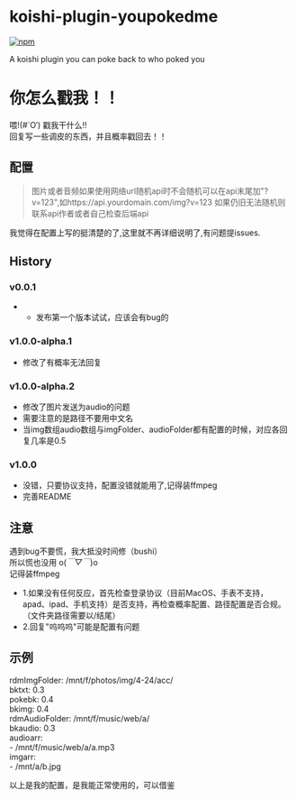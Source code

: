 # koishi-plugin-youpokedme

[![npm](https://img.shields.io/npm/v/koishi-plugin-youpokedme?style=flat-square)](https://www.npmjs.com/package/koishi-plugin-youpokedme)

A koishi plugin you can poke back to who poked you  


# 你怎么戳我！！
喂!(#`O′) 戳我干什么!!  
回复写一些调皮的东西，并且概率戳回去！！  

## 配置
 > 图片或者音频如果使用网络url随机api时不会随机可以在api末尾加"?v=123",如https://api.yourdomain.com/img?v=123
 > 如果仍旧无法随机则联系api作者或者自己检查后端api


我觉得在配置上写的挺清楚的了,这里就不再详细说明了,有问题提issues.  

## History
### v0.0.1
- * 发布第一个版本试试，应该会有bug的
### v1.0.0-alpha.1
- 修改了有概率无法回复

### v1.0.0-alpha.2
- 修改了图片发送为audio的问题
- 需要注意的是路径不要用中文名
- 当img数组audio数组与imgFolder、audioFolder都有配置的时候，对应各回复几率是0.5

### v1.0.0
- 没错，只要协议支持，配置没错就能用了,记得装ffmpeg  
- 完善README

## 注意
遇到bug不要慌，我大抵没时间修（bushi）  
所以慌也没用 o(*￣▽￣*)o  
记得装ffmpeg  
- 1.如果没有任何反应，首先检查登录协议（目前MacOS、手表不支持，apad、ipad、手机支持）是否支持，再检查概率配置、路径配置是否合规。（文件夹路径需要以/结尾）
- 2.回复"呜呜呜"可能是配置有问题

## 示例
rdmImgFolder: /mnt/f/photos/img/4-24/acc/  
bktxt: 0.3  
pokebk: 0.4  
bkimg: 0.4  
rdmAudioFolder: /mnt/f/music/web/a/  
bkaudio: 0.3  
audioarr:  
    - /mnt/f/music/web/a/a.mp3  
imgarr:  
    - /mnt/a/b.jpg  

以上是我的配置，是我能正常使用的，可以借鉴  
